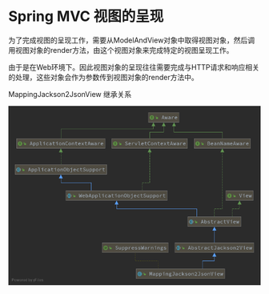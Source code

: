 # Spring MVC 视图的呈现


为了完成视图的呈现工作，需要从ModelAndView对象中取得视图对象，然后调用视图对象的render方法，由这个视图对象来完成特定的视图呈现工作。

由于是在Web环境下。因此视图对象的呈现往往需要完成与HTTP请求和响应相关的处理，这些对象会作为参数传到视图对象的render方法中。


MappingJackson2JsonView 继承关系

![MappingJackson2JsonView](images/MappingJackson2JsonView.png)

